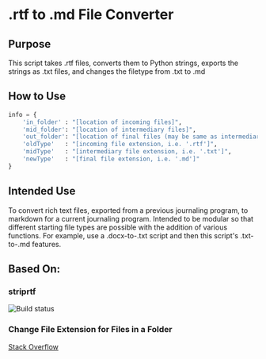 # .rtf to .md File Converter

## Purpose
This script takes .rtf files, converts them to Python strings,
exports the strings as .txt files,
and changes the filetype from .txt to .md

## How to Use
```python
info = {
    'in_folder' : "[location of incoming files]",
    'mid_folder': "[location of intermediary files]",
    'out_folder': "[location of final files (may be same as intermediary)]",
    'oldType'   : "[incoming file extension, i.e. '.rtf']",
    'midType'   : "[intermediary file extension, i.e. '.txt']",
    'newType'   : "[final file extension, i.e. '.md']"
}
```

## Intended Use
To convert rich text files, exported from a previous journaling program,
to markdown for a current journaling program.
Intended to be modular so that different starting file types are possible
with the addition of various functions.
For example, use a .docx-to-.txt script and then this script's
.txt-to-.md features.

## Based On:
### striprtf
![Build status](https://github.com/joshy/striprtf/workflows/striprtf%20build/badge.svg)
### Change File Extension for Files in a Folder
[Stack Overflow](https://stackoverflow.com/questions/16736080/change-the-file-extension-for-files-in-a-txt_folder)
